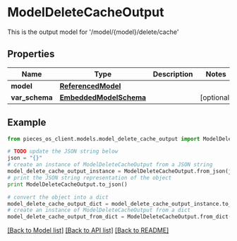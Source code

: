 # ModelDeleteCacheOutput

This is the output model for '/model/{model}/delete/cache'

## Properties
Name | Type | Description | Notes
------------ | ------------- | ------------- | -------------
**model** | [**ReferencedModel**](ReferencedModel.md) |  | 
**var_schema** | [**EmbeddedModelSchema**](EmbeddedModelSchema.md) |  | [optional] 

## Example

```python
from pieces_os_client.models.model_delete_cache_output import ModelDeleteCacheOutput

# TODO update the JSON string below
json = "{}"
# create an instance of ModelDeleteCacheOutput from a JSON string
model_delete_cache_output_instance = ModelDeleteCacheOutput.from_json(json)
# print the JSON string representation of the object
print ModelDeleteCacheOutput.to_json()

# convert the object into a dict
model_delete_cache_output_dict = model_delete_cache_output_instance.to_dict()
# create an instance of ModelDeleteCacheOutput from a dict
model_delete_cache_output_from_dict = ModelDeleteCacheOutput.from_dict(model_delete_cache_output_dict)
```
[[Back to Model list]](../README.md#documentation-for-models) [[Back to API list]](../README.md#documentation-for-api-endpoints) [[Back to README]](../README.md)


